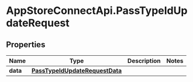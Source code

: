 # AppStoreConnectApi.PassTypeIdUpdateRequest

## Properties

Name | Type | Description | Notes
------------ | ------------- | ------------- | -------------
**data** | [**PassTypeIdUpdateRequestData**](PassTypeIdUpdateRequestData.md) |  | 


